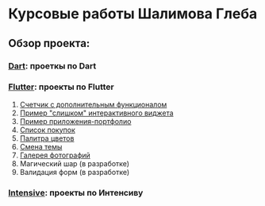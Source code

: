 # Курсовые работы Шалимова Глеба

## Обзор проекта:

### [Dart](https://github.com/khlebobul/surf-flutter/tree/main/dart): проеткы по Dart
### [Flutter](https://github.com/khlebobul/surf-flutter/tree/main/flutter): проекты по Flutter

1. [Cчетчик с дополнительным функционалом](https://github.com/khlebobul/surf-flutter/tree/main/flutter/flutter-task-1)
2. [Пример "слишком" интерактивного виджета](https://github.com/khlebobul/surf-flutter/tree/main/flutter/flutter-task-2)
3. [Пример приложения-портфолио](https://github.com/khlebobul/surf-flutter/tree/main/flutter/flutter-task-3)
4. [Список покупок](https://github.com/khlebobul/surf-flutter/tree/main/flutter/flutter-task-4)
5. [Палитра цветов](https://github.com/khlebobul/surf-flutter/tree/main/flutter/flutter-task-5)
6. [Смена темы](https://github.com/khlebobul/surf-flutter/tree/main/flutter/flutter-task-6)
7. [Галерея фотографий](https://github.com/khlebobul/surf-flutter/tree/main/flutter/flutter-task-7)
8. Магический шар (в разработке)
9. Валидация форм (в разработке)

### [Intensivе](https://github.com/khlebobul/surf-flutter/tree/main/intensive): проекты по Интенсиву
